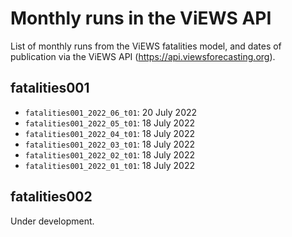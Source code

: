 # Monthly runs in the ViEWS API

List of monthly runs from the ViEWS fatalities model, and dates of publication via the ViEWS API (https://api.viewsforecasting.org).

## fatalities001

- `fatalities001_2022_06_t01`: 20 July 2022
- `fatalities001_2022_05_t01`: 18 July 2022
- `fatalities001_2022_04_t01`: 18 July 2022
- `fatalities001_2022_03_t01`: 18 July 2022
- `fatalities001_2022_02_t01`: 18 July 2022
- `fatalities001_2022_01_t01`: 18 July 2022

## fatalities002

Under development.

